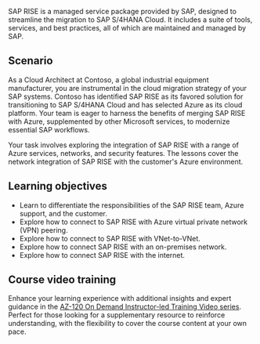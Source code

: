 SAP RISE is a managed service package provided by SAP, designed to streamline the migration to SAP S/4HANA Cloud. It includes a suite of tools, services, and best practices, all of which are maintained and managed by SAP.

## Scenario

As a Cloud Architect at Contoso, a global industrial equipment manufacturer, you are instrumental in the cloud migration strategy of your SAP systems. Contoso has identified SAP RISE as its favored solution for transitioning to SAP S/4HANA Cloud and has selected Azure as its cloud platform. Your team is eager to harness the benefits of merging SAP RISE with Azure, supplemented by other Microsoft services, to modernize essential SAP workflows.

Your task involves exploring the integration of SAP RISE with a range of Azure services, networks, and security features. The lessons cover the network integration of SAP RISE with the customer's Azure environment. 

## Learning objectives

- Learn to differentiate the responsibilities of the SAP RISE team, Azure support, and the customer.
- Explore how to connect to SAP RISE with Azure virtual private network (VPN) peering.
- Explore how to connect to SAP RISE with VNet-to-VNet.
- Explore how to connect SAP RISE with an on-premises network.
- Explore how to connect SAP RISE with the internet.

## Course video training

Enhance your learning experience with additional insights and expert guidance in the [AZ-120 On Demand Instructor-led Training Video series](/shows/on-demand-instructor-led-training-series/?products=azure&terms=az-120). Perfect for those looking for a supplementary resource to reinforce understanding, with the flexibility to cover the course content at your own pace.
